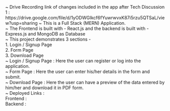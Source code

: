 <div>
~ Drive Recording link of changes included in the app after Tech Discussion 1 : https://drive.google.com/file/d/1yODWGIkcf6fYuwrwvxK87i5rzu5QTSaL/view?usp=sharing
~ This is a Full Stack (MERN) Application.<br/>
~ The Frontend is built with - React.js and the backend is built with - Express.js and MongoDB as Database<br/>
~ This project demonstrates 3 sections - <br/>
  1. Login / Signup Page<br/>
  2. Form Page<br/>
  3. Download Page<br/>
~ Login / Signup Page : Here the user can register or log into the application.<br/>
~ Form Page : Here the user can enter his/her details in the form and submit.<br/>
~ Download Page : Here the user can have a preview of the data entered by him/her and download it in PDF form.<br/>
~ Deployed Links : <br/>
  Frontend :<br/>
  Backend :<br/>
</div>
